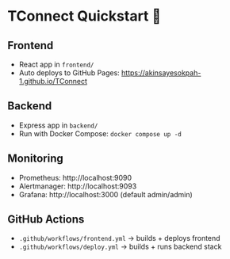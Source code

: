 # TConnect Quickstart 🚀

## Frontend
- React app in `frontend/`
- Auto deploys to GitHub Pages: https://akinsayesokpah-1.github.io/TConnect

## Backend
- Express app in `backend/`
- Run with Docker Compose: `docker compose up -d`

## Monitoring
- Prometheus: http://localhost:9090
- Alertmanager: http://localhost:9093
- Grafana: http://localhost:3000 (default admin/admin)

## GitHub Actions
- `.github/workflows/frontend.yml` → builds + deploys frontend
- `.github/workflows/deploy.yml` → builds + runs backend stack
